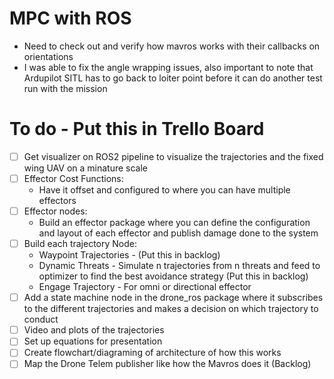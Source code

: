 # MPC with ROS
- Need to check out and verify how mavros works with their callbacks on orientations
- I was able to fix the angle wrapping issues, also important to note that Ardupilot SITL has to go back to loiter point before it can do another test run with the mission

# To do - Put this in Trello Board
- [ ] Get visualizer on ROS2 pipeline to visualize the trajectories and the fixed wing UAV on a minature scale
- [ ] Effector Cost Functions:
    - Have it offset and configured to where you can have multiple effectors 
- [ ] Effector nodes:
    - Build an effector package where you can define the configuration and layout of each effector and publish damage done to the system 
- [ ] Build each trajectory Node:
    - Waypoint Trajectories - (Put this in backlog)
    - Dynamic Threats - Simulate n trajectories from n threats and feed to optimizer to find the best avoidance strategy (Put this in backlog)
    - Engage Trajectory - For omni or directional effector
- [ ] Add a state machine node in the drone_ros package where it subscribes to the different trajectories and makes a decision on which trajectory to conduct
- [ ] Video and plots of the trajectories 
- [ ] Set up equations for presentation
- [ ] Create flowchart/diagraming of architecture of how this works
- [ ] Map the Drone Telem publisher like how the Mavros does it (Backlog)